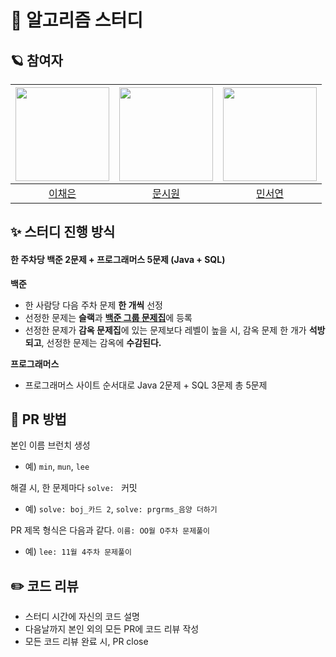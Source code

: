 # 🚀 알고리즘 스터디 

## 🪐 참여자
|<img width=150 src="https://avatars.githubusercontent.com/u/109871579?v=4" />|<img width=150 src="https://avatars.githubusercontent.com/u/105481797?v=4" />|<img width=150 src="https://avatars.githubusercontent.com/u/126096318?v=4" />|
|:----:|:----:|:----:|
| [이채은](https://github.com/ChaeAg) | [문시원](https://github.com/muncool39) | [민서연](https://github.com/gitseoyeon) |

## ✨ 스터디 진행 방식
#### 한 주차당 백준 2문제 + 프로그래머스 5문제 (Java + SQL)

**백준** 
- 한 사람당 다음 주차 문제 **한 개씩** 선정
- 선정한 문제는 **슬랙**과 [**백준 그룹 문제집**](https://www.acmicpc.net/group/18994)에 등록
- 선정한 문제가 **감옥 문제집**에 있는 문제보다 레벨이 높을 시, 감옥 문제 한 개가 **석방되고**, 선정한 문제는 감옥에 **수감된다.**

**프로그래머스** 
- 프로그래머스 사이트 순서대로 Java 2문제 + SQL 3문제 총 5문제

## 📝 PR 방법
본인 이름 브런치 생성
- 예) `min`, `mun`, `lee`

해결 시, 한 문제마다 `solve: ` 커밋
- 예) `solve: boj_카드 2`, `solve: prgrms_음양 더하기`

PR 제목 형식은 다음과 같다. `이름: OO월 O주차 문제풀이`
- 예) `lee: 11월 4주차 문제풀이`

## ✏️ 코드 리뷰
- 스터디 시간에 자신의 코드 설명
- 다음날까지 본인 외의 모든 PR에 코드 리뷰 작성
- 모든 코드 리뷰 완료 시, PR close
